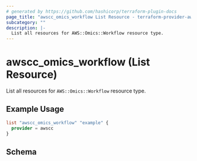 ```yaml
---
# generated by https://github.com/hashicorp/terraform-plugin-docs
page_title: "awscc_omics_workflow List Resource - terraform-provider-awscc"
subcategory: ""
description: |-
  List all resources for AWS::Omics::Workflow resource type.
---
```


# awscc_omics_workflow (List Resource)

List all resources for `AWS::Omics::Workflow` resource type.

## Example Usage

```terraform
list "awscc_omics_workflow" "example" {
  provider = awscc
}
```

<!-- schema generated by tfplugindocs -->
## Schema
